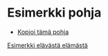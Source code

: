 # Esimerkki pohja

  * [Kopioi tämä pohja](https://github.com/JAMK-IT/TT0S0100-software-desing-and-testing/blob/master/projektisuunnitelman-pohja.md)



[Esimerkki elävästä elämästä](https://confluence.csc.fi/download/attachments/39061136/2014_02_12_+eHops-projektisuunnitelma.doc?version=1&modificationDate=1393499464188)